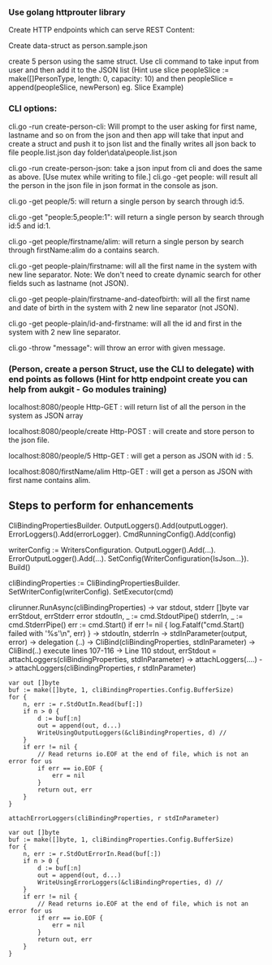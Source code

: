 ### Use golang httprouter library
Create HTTP endpoints which can serve REST Content:

Create data-struct as person.sample.json

create 5 person using the same struct. Use cli command to take input from user and then add it to the JSON list (Hint use slice peopleSlice := make([]PersonType, length: 0, capacity: 10) and then peopleSlice = append(peopleSlice, newPerson) eg. Slice Example)

### CLI options:
  cli.go -run create-person-cli: Will prompt to the user asking for first name, lastname and so on from the json and then app will take that input and create a struct and push it to json list and the finally writes all json back to file people.list.json day folder\data\people.list.json
  
  cli.go -run create-person-json: take a json input from cli and does the same as above. [Use mutex while writing to file.]
  cli.go -get people: will result all the person in the json file in json format in the console as json.
  
  cli.go -get people/5: will return a single person by search through id:5. 
  
  cli.go -get "people:5,people:1": will return a single person by search through id:5 and id:1.
  
  cli.go -get people/firstname/alim: will return a single person by search through firstName:alim do a contains search.
  
  cli.go -get people-plain/firstname: will all the first name in the system with new line separator. Note: We don't need to create dynamic search for other fields such as lastname (not JSON).
  
  cli.go -get people-plain/firstname-and-dateofbirth: will all the first name and date of birth in the system with 2 new line separator (not JSON).
  
  cli.go -get people-plain/id-and-firstname: will all the id and first in the system with 2 new line separator.
  
  cli.go -throw "message": will throw an error with given message.

### (Person, create a person Struct, use the CLI to delegate) with end points as follows (Hint for http endpoint create you can help from aukgit - Go modules training)

  localhost:8080/people Http-GET : will return list of all the person in the system as JSON array
  
  localhost:8080/people/create Http-POST : will create and store person to the json file.
  
  localhost:8080/people/5 Http-GET : will get a person as JSON with id : 5.
  
  localhost:8080/firstName/alim Http-GET : will get a person as JSON with first name contains alim.


## Steps to perform for enhancements

CliBindingPropertiesBuilder.
  OutputLoggers().Add(outputLogger).
  ErrorLoggers().Add(errorLogger).
  CmdRunningConfig().Add(config)
  

writerConfig := WritersConfiguration.
  OutputLogger().Add(...).
  ErrorOutputLogger().Add(...).
  SetConfig(WriterConfiguration{IsJson...}).
  Build()

cliBindingProperties := CliBindingPropertiesBuilder.
  SetWriterConfig(writerConfig).
  SetExecutor(cmd)  

clirunner.RunAsync(cliBindingProperties)
	-> 
	var stdout, stderr []byte
	var errStdout, errStderr error
	stdoutIn, _ := cmd.StdoutPipe()
	stderrIn, _ := cmd.StderrPipe()
	err := cmd.Start()
	if err != nil {
		log.Fatalf("cmd.Start() failed with '%s'\n", err)
	}
	-> stdoutIn, stderrIn -> stdInParameter(output, error)
	-> delegation (..) -> CliBind(cliBindingProperties, stdInParameter)
           -> CliBind(..) execute lines 107-116
               -> Line 110 stdout, errStdout = attachLoggers(cliBindingProperties, stdInParameter)
                    -> attachLoggers(....)
                           -> 
	attachLoggers(cliBindingProperties, r stdInParameter) 
						
	var out []byte
	buf := make([]byte, 1, cliBindingProperties.Config.BufferSize)
	for {
		n, err := r.StdOutIn.Read(buf[:])
		if n > 0 {
			d := buf[:n]
			out = append(out, d...)
			WriteUsingOutputLoggers(&cliBindingProperties, d) //
		}
		if err != nil {
			// Read returns io.EOF at the end of file, which is not an error for us
			if err == io.EOF {
				err = nil
			}
			return out, err
		}
	}

	attachErrorLoggers(cliBindingProperties, r stdInParameter) 
						
	var out []byte
	buf := make([]byte, 1, cliBindingProperties.Config.BufferSize)
	for {
		n, err := r.StdOutErrorIn.Read(buf[:])
		if n > 0 {
			d := buf[:n]
			out = append(out, d...)
			WriteUsingErrorLoggers(&cliBindingProperties, d) //
		}
		if err != nil {
			// Read returns io.EOF at the end of file, which is not an error for us
			if err == io.EOF {
				err = nil
			}
			return out, err
		}
	}

